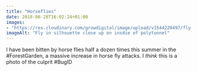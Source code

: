 ```yaml
---
title: "Horseflies"
date: 2018-06-28T16:02:24+01:00
images: 
- "https://res.cloudinary.com/growdigital/image/upload/v1544220497/fly-41237301410.jpg"
imageAlt: "Fly in silhouette close up on insdie of polytunnel"
---
```


I have been bitten by horse flies half a dozen times this summer in the #ForestGarden, a massive increase in horse fly attacks. I _think_ this is a photo of the culprit #BugID
